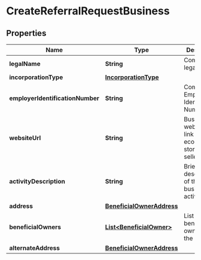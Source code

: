 

# CreateReferralRequestBusiness


## Properties

| Name | Type | Description | Notes |
|------------ | ------------- | ------------- | -------------|
|**legalName** | **String** | Company legal name. |  [optional] |
|**incorporationType** | [**IncorporationType**](IncorporationType.md) |  |  [optional] |
|**employerIdentificationNumber** | **String** | Company Employer Identification Number(EIN). |  [optional] |
|**websiteUrl** | **String** | Business website (or link to ecommerce store for sellers). |  [optional] |
|**activityDescription** | **String** | Brief description of the business activity. |  [optional] |
|**address** | [**BeneficialOwnerAddress**](BeneficialOwnerAddress.md) |  |  [optional] |
|**beneficialOwners** | [**List&lt;BeneficialOwner&gt;**](BeneficialOwner.md) | List of beneficial owners of the company |  [optional] |
|**alternateAddress** | [**BeneficialOwnerAddress**](BeneficialOwnerAddress.md) |  |  [optional] |



